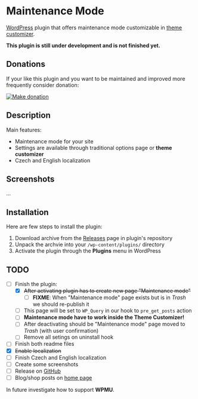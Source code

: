 # Maintenance Mode

[WordPress][1] plugin that offers maintenance mode customizable in [theme customizer][2].

__This plugin is still under development and is not finished yet.__

## Donations

If your like this plugin and you want to be maintained and improved more frequently consider donation:

[![Make donation](https://www.paypalobjects.com/webstatic/paypalme/images/pp_logo_small.png "PayPal.Me, your link to getting paid")][3]

## Description

Main features:

* Maintenance mode for your site
* Settings are available through traditional options page or __theme customizer__
* Czech and English localization

## Screenshots

...

## Installation

Here are few steps to install the plugin:

1. Download archive from the [Releases][6] page in plugin's repository
2. Unpack the archvie into your `/wp-content/plugins/` directory
3. Activate the plugin through the __Plugins__ menu in WordPress

## TODO

* [ ] Finish the plugin:
  - [x] ~~After activating plugin has to create new page "Maintenance mode"~~
    - [ ] __FIXME__: When "Maintenance mode" page exists but is in _Trash_ we should re-publish it
  - [ ] This page will be set to `WP_Query` in our hook to `pre_get_posts` action
  - [ ] __Maintenance mode have to work inside the Theme Customizer!__
  - [ ] After deactivating should be "Maintenance mode" page moved to _Trash_ (with user confirmation)
  - [ ] Remove all setings on uninstall hook
* [ ] Finish both readme files
* [x] ~~Enable localization~~
* [ ] Finish Czech and English localization
* [ ] Create some screenshots
* [ ] Release on [GitHub][4]
* [ ] Blog/shop posts on [home page][5]

In future investigate how to support __WPMU__.

[1]:https://wordpress.org/
[2]:https://codex.wordpress.org/Theme_Customization_API
[3]:https://www.paypal.me/ondrejd
[4]:https://github.com/ondrejd/odwp-maintenance_mode
[5]:https://ondrejd.com/
[6]:https://github.com/ondrejd/odwp-maintenance_mode/releases

